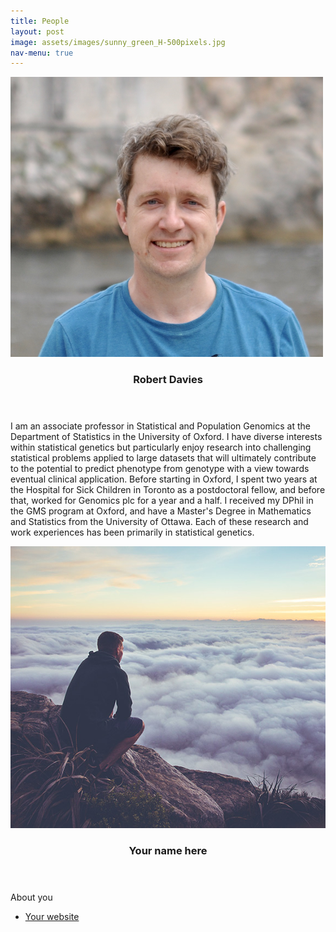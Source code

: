 ```yaml
---
title: People
layout: post
image: assets/images/sunny_green_H-500pixels.jpg
nav-menu: true
---
```


<!-- Main -->
<div id="main">

<!-- Two -->
<section id="two" class="spotlights">



<section>
<a href="https://davieslab.github.io" class="image">
<img src="assets/images/davies_headshot_small.png" alt="" data-position="center center" />
</a>
<div class="content">
<div class="inner">
<header class="major">
<h3>Robert Davies</h3>
</header>
<p>I am an associate professor in Statistical and Population Genomics at the Department of Statistics in the University of Oxford. I have diverse interests within statistical genetics but particularly enjoy research into challenging statistical problems applied to large datasets that will ultimately contribute to the potential to predict phenotype from genotype with a view towards eventual clinical application. Before starting in Oxford, I spent two years at the Hospital for Sick Children in Toronto as a postdoctoral fellow, and before that, worked for Genomics plc for a year and a half. I received my DPhil in the GMS program at Oxford, and have a Master's Degree in Mathematics and Statistics from the University of Ottawa. Each of these research and work experiences has been primarily in statistical genetics.</p>
<ul class="actions">
<!-- <li><a href="https://davieslab.github.io" class="button">Your website</a></li> -->
</ul>
</div>
</div>
</section>


<section>
<a href="generic.html" class="image">
<img src="assets/images/pic08.jpg" alt="" data-position="center center" />
</a>
<div class="content">
<div class="inner">
<header class="major">
<h3>Your name here</h3>
</header>
<p>About you</p>
<ul class="actions">
<li><a href="https://davieslab.github.io" class="button">Your website</a></li>
</ul>
</div>
</div>
</section>
